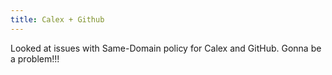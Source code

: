 ```yaml
---
title: Calex + Github
---
```


Looked at issues with Same-Domain policy for Calex and GitHub. Gonna be a problem!!!